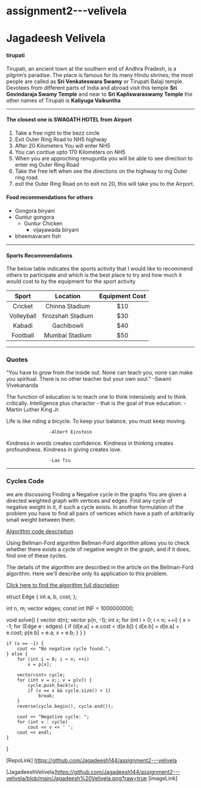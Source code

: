 # assignment2---velivela
# Jagadeesh Velivela 
#### tirupati
Tirupati, an ancient town at the southern end of Andhra Pradesh, is a pilgrim’s paradise. The place is famous for its many Hindu shrines; the most people are called as  **Sri Venkateswara Swamy** or Tirupati Balaji temple. Devotees from different parts of India and abroad visit this temple **Sri Govindaraja Swamy Temple** and near to **Sri Kapliswaraswamy Temple**
the other names of Tirupati is **Kaliyuga Vaikuntha**

---

#### The closest one is SWAGATH HOTEL from Airport
1. Take a free right to the bezz circle
2. Exit Outer Ring Road to NH5 highway 
3. After 20 Kilometers You will enter NH5
4. You can contiue upto 170 Kilometers on NH5
5. When you are approching renuguntla you will be able to see direction to enter mg Outer Ring Road
6. Take the free left when see the directions on the highway to mg Outer ring road.
7. exit the Outer Ring Road on to exit no 20, this will take you to the Airport.

#### Food recommendations for others
 * Gongora biryani
 * Guntur gongora 
   * Guntur Chicken 
     * vijayawada biryani
 * bheemavaram fish   


 ---

 #### Sports Recommendations


The below table indicates the sports activity that I would like to recommend others to participate and which is the best place to try and how much it would cost to by the equipment for the sport activity

|Sport|Location|Equipment Cost|
|:-----:|:--------:|:-----------:|
|Cricket|Chinna Stadium|$10|
|Volleyball|firozshah Stadium|$30|
|Kabadi|Gachibowli|$40|
|Football|Mumbai Stadium|$50|

---

### Quotes


“You have to grow from the inside out. None can teach you,
none can make you spiritual.
There is no other teacher but your own soul.”
                 -Swami Vivekananda

The function of education is to teach one to think intensively and to think critically. Intelligence plus character - that is the goal of true education.
                -Martin Luther King Jr.


 Life is like riding a bicycle. To keep your balance, you must keep moving.

                    -Albert Einstein

 Kindness in words creates confidence. Kindness in thinking creates profoundness. Kindness in giving creates love.

                    -Lao Tzu

---

### Cycles Code 

we are discussing Finding a Negative cycle in the graphs 
You are given a directed weighted graph  with  vertices and  edges. Find any cycle of negative weight in it, if such a cycle exists.
In another formulation of the problem you have to find all pairs of vertices which have a path of arbitrarily small weight between them.

[Algorithm code description](https://cp-algorithms.com/index.html)

Using Bellman-Ford algorithm
Bellman-Ford algorithm allows you to check whether there exists a cycle of negative weight in the graph, and if it does, find one of these cycles.

The details of the algorithm are described in the article on the Bellman-Ford algorithm. Here we'll describe only its application to this problem.

[Click here to find the algorithm full discription](https://cp-algorithms.com/graph/finding-negative-cycle-in-graph.html)


struct Edge {
    int a, b, cost;
};

int n, m;
vector<Edge> edges;
const int INF = 1000000000;

void solve()
{
    vector<int> d(n);
    vector<int> p(n, -1);
    int x;
    for (int i = 0; i < n; ++i) {
        x = -1;
        for (Edge e : edges) {
            if (d[e.a] + e.cost < d[e.b]) {
                d[e.b] = d[e.a] + e.cost;
                p[e.b] = e.a;
                x = e.b;
            }
        }
    }

    if (x == -1) {
        cout << "No negative cycle found.";
    } else {
        for (int i = 0; i < n; ++i)
            x = p[x];

        vector<int> cycle;
        for (int v = x;; v = p[v]) {
            cycle.push_back(v);
            if (v == x && cycle.size() > 1)
                break;
        }
        reverse(cycle.begin(), cycle.end());

        cout << "Negative cycle: ";
        for (int v : cycle)
            cout << v << ' ';
        cout << endl;
    }
}


 [RepoLink] https://github.com/Jagadeesh144/assignment2---velivela

[JagadeeshVelivela]https://github.com/Jagadeesh144/assignment2---velivela/blob/main/Jagadeesh%20Velivela.png?raw=true
[imageLink]